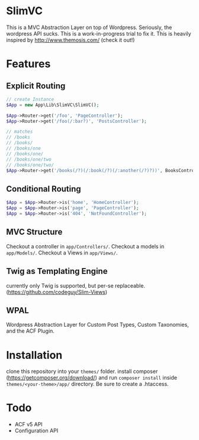 # SlimVC
This is a MVC Abstraction Layer on top of Wordpress. Seriously, the wordpress API sucks. This is a work-in-progress trial to fix it.
This is heavily inspired by http://www.themosis.com/ (check it out!)



# Features

## Explicit Routing

```PHP
// create Instance
$App = new App\Lib\SlimVC\SlimVC();

$App->Router->get('/foo', 'PageController');
$App->Router->get('/foo(/:bar?)', 'PostsController');

// matches
// /books
// /books/
// /books/one
// /books/one/
// /books/one/two
// /books/one/two/
$App->Router->get('/books(/?)(/:book(/?)(/:another(/?)?))', BooksController);


```
## Conditional Routing
```PHP
$App = $App->Router->is('home', 'HomeController');
$App = $App->Router->is('page', 'PageController');
$App = $App->Router->is('404', 'NotFoundController');
```
## MVC Structure

Checkout a controller in `app/Controllers/`.
Checkout a models in `app/Models/`.
Checkout a Views in `app/Views/`.

## Twig as Templating Engine
currently only Twig is supported, but per-se replaceable. (https://github.com/codeguy/Slim-Views)

## WPAL
Wordpress Abstraction Layer for Custom Post Types, Custom Taxonomies, and the ACF Plugin.

# Installation
clone this repository into your `themes/` folder.
install composer (https://getcomposer.org/download/) and run `composer install` inside `themes/<your-theme>/app/` directory.
Be sure to create a .htaccess.


# Todo

- ACF v5 API
- Configuration API